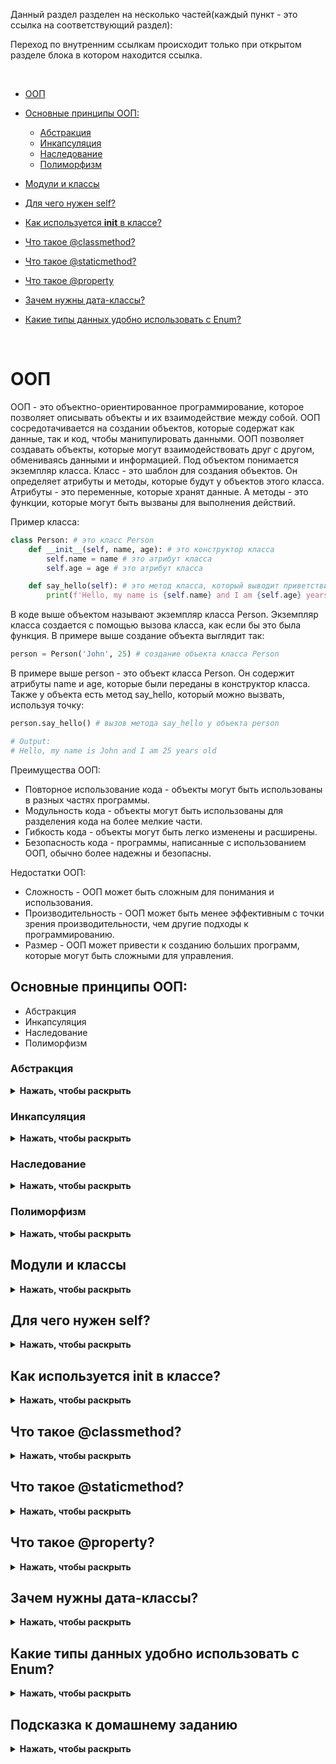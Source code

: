 Данный раздел разделен на несколько частей(каждый пункт - это ссылка на соответствующий раздел):

Переход по внутренним ссылкам происходит только при открытом разделе блока в котором находится ссылка.

<br>

* [ООП](#ООП)
* [Основные принципы ООП:](#Основные-принципы-ООП)
  * [Абстракция](#Абстракция)
  * [Инкапсуляция](#Инкапсуляция)
  * [Наследование](#Наследование)
  * [Полиморфизм](#Полиморфизм)
* [Модули и классы](#Модули-и-классы)


* [Для чего нужен self?](#Для-чего-нужен-self)
* [Как используется __init__ в классе?](#Как-используется-__init__-в-классе)
* [Что такое @classmethod?](#Что-такое-classmethod)
* [Что такое @staticmethod?](#Что-такое-staticmethod)
* [Что такое @property](#Что-такое-property)
* [Зачем нужны дата-классы?](#Зачем-нужны-дата-классы)
* [Какие типы данных удобно использовать с Enum?](#Какие-типы-данных-удобно-использовать-с-Enum)

<br>

# ООП
ООП - это объектно-ориентированное программирование, которое позволяет описывать объекты и их взаимодействие между собой. 
ООП сосредотачивается на создании объектов, которые содержат как данные, так и код, чтобы манипулировать данными. ООП позволяет создавать объекты, которые могут взаимодействовать друг с другом, обмениваясь данными и информацией.
Под объектом понимается экземпляр класса. Класс - это шаблон для создания объектов. Он определяет атрибуты и методы, которые будут у объектов этого класса. Атрибуты - это переменные, которые хранят данные. А методы - это функции, которые могут быть вызваны для выполнения действий.

Пример класса:

```python
class Person: # это класс Person
    def __init__(self, name, age): # это конструктор класса
        self.name = name # это атрибут класса
        self.age = age # это атрибут класса

    def say_hello(self): # это метод класса, который выводит приветствие и насчитывает возраст. Наследует атрибуты класса(self.name, self.age)
        print(f'Hello, my name is {self.name} and I am {self.age} years old') 
```
В коде выше объектом называют экземпляр класса Person. Экземпляр класса создается с помощью вызова класса, как если бы это была функция. В примере выше создание объекта выглядит так:

```python
person = Person('John', 25) # создание объекта класса Person
```

В примере выше person - это объект класса Person. Он содержит атрибуты name и age, которые были переданы в конструктор класса. Также у объекта есть метод say_hello, который можно вызвать, используя точку:

```python
person.say_hello() # вызов метода say_hello у объекта person

# Output:
# Hello, my name is John and I am 25 years old
```

Преимущества ООП:
* Повторное использование кода - объекты могут быть использованы в разных частях программы.
* Модульность кода - объекты могут быть использованы для разделения кода на более мелкие части.
* Гибкость кода - объекты могут быть легко изменены и расширены.
* Безопасность кода - программы, написанные с использованием ООП, обычно более надежны и безопасны.


Недостатки ООП:
* Сложность - ООП может быть сложным для понимания и использования.
* Производительность - ООП может быть менее эффективным с точки зрения производительности, чем другие подходы к программированию.
* Размер - ООП может привести к созданию больших программ, которые могут быть сложными для управления.


## Основные принципы ООП:
* Абстракция
* Инкапсуляция
* Наследование
* Полиморфизм


### Абстракция
<details><summary><b>Нажать, чтобы раскрыть</b></summary>

Абстракция - это процесс создания модели объекта. Который содержит только те аспекты объекта, которые важны для решения конкретной задачи. Она позволяет скрыть сложность объекта от пользователя. В Python абстракция реализуется с помощью классов. Класс - это шаблон для создания объектов. Он определяет атрибуты и методы, которые будут у объектов этого класса.

Пример абстракции:

```python
class Person: 
    def __init__(self, name, age): 
        self.name = name 
        self.age = age 

    def say_hello(self): 
        print(f'Hello, my name is {self.name} and I am {self.age} years old') 

person = Person('John', 25) # создание объекта класса Person
person.say_hello() # вызов метода say_hello у объекта

# Output:
# Hello, my name is John and I am 25 years old
```

В примере выше класс Person - это абстракция объекта человека. Он содержит атрибуты name и age, которые характеризуют человека. И метод say_hello, который позволяет человеку поздороваться. Таким образом, класс Person абстрагирует объект человека, скрывая его сложность от пользователя.

</details>

### Инкапсуляция
<details><summary><b>Нажать, чтобы раскрыть</b></summary>

Инкапсуляция - это прием программирования, который позволяет разбить сложную систему на более простые части. Она позволяет скрыть сложность системы от пользователя.

Пример инкапсуляции:
    
```python
class Person: 
    def __init__(self, name, age): 
        self._name = name 
        self._age = age 

    def get_name(self): 
        return self._name 

    def set_name(self, name): 
        self._name = name 

    def get_age(self): 
        return self._age 

    def set_age(self, age): 
        self._age = age 

person = Person('John', 25) # создание объекта класса Person
print(person.get_name()) # вызов метода get_name у объекта person
print(person.get_age()) # вызов метода get_age у объекта person

# Output:
# John
# 25
```

В примере выше атрибуты name и age инкапсулированы в классе Person. Они доступны только через методы get_name, set_name, get_age и set_age. Таким образом, инкапсуляция позволяет скрыть сложность атрибутов от пользователя и предоставить удобный интерфейс для работы с ними.
set_name и set_age - это методы для установки значений атрибутов name и age. get_name и get_age - это методы для получения значений атрибутов name и age. Таким образом, инкапсуляция позволяет создавать более безопасный и удобный интерфейс для работы с атрибутами объекта.

</details>

### Наследование
<details><summary><b>Нажать, чтобы раскрыть</b></summary>

Наследование - это процесс создания нового класса на основе существующего класса. Новый класс называется подклассом, а существующий класс называется супер классом. Подкласс наследует атрибуты и методы супер класса и может добавлять к ним новые атрибуты и методы.

Пример наследования:

```python
class Student(Person): 
    def __init__(self, name, age, grade): 
        super().__init__(name, age) 
        self.grade = grade 

    def get_grade(self): 
        return self.grade 

student = Student('John', 25, 'A') # создание объекта класса Student
print(student.get_name()) # вызов метода get_name у объекта student
print(student.get_age()) # вызов метода get_age у объекта student
print(student.get_grade()) # вызов метода get_grade у объекта student

# Output:
# John
# 25
# A
```

В примере выше класс Student наследует атрибуты и методы класса Person. Он добавляет к ним новый атрибут grade и метод get_grade. Таким образом, наследование позволяет создавать новые классы на основе существующих классов и повторно использовать код.

</details>

### Полиморфизм
<details><summary><b>Нажать, чтобы раскрыть</b></summary>

Полиморфизм - это возможность объектов с одинаковым интерфейсом иметь различную реализацию. Это позволяет использовать объекты разных классов в одном и том же контексте.

Пример полиморфизма:

```python
class Dog: 
    def speak(self): 
        return 'Woof!'

class Cat:
    def speak(self): 
        return 'Meow!'

def get_pet_sound(pet):
    return pet.speak()

dog = Dog()
cat = Cat()

print(get_pet_sound(dog)) # вызов функции get_pet_sound с объектом dog
print(get_pet_sound(cat)) # вызов функции get_pet_sound с объектом cat

# Output:
# Woof!
# Meow!
```

В примере выше классы Dog и Cat имеют метод speak с одинаковым интерфейсом. Однако у них различная реализация этого метода. Таким образом, полиморфизм позволяет использовать объекты разных классов в одном и том же контексте.
Аргумент pet функции get_pet_sound может быть объектом любого класса, который имеет метод speak. Таким образом, полиморфизм позволяет создавать более гибкий и универсальный код.

</details>

## Модули и классы
<details><summary><b>Нажать, чтобы раскрыть</b></summary>

Модули и классы являются основными строительными блоками в Python. Модули - это файлы, содержащие определения функций, классов и переменных, которые можно использовать в разных частях программы. Классы - это шаблоны для создания объектов. Они определяют атрибуты и методы, которые будут у объектов этого класса.


Пример модуля:

```python
# file: automation.py

import time

def wait(seconds):
    time.sleep(seconds)

class Browser:
    def __init__(self, url):
        self.url = url

    def open(self):
        print(f'Opening {self.url} in the browser')

    def close(self):
        print('Closing the browser')
```

В примере выше, файл automation.py содержит определение функции wait и класса Browser. Эти определения могут быть использованы в других файлах с помощью импорта:

```python
# file: main.py

import automation

automation.wait(5) # вызов функции wait из модуля automation

browser = automation.Browser('https://www.github.com') # создание объекта класса Browser из модуля automation
browser.open() # вызов метода open у объекта browser
automation.wait(5) # ожидание 5 секунд
browser.close() # вызов метода close у объекта browser

# Output:
# Opening https://www.github.com in the browser
# Closing the browser
```

В примере выше, файл main.py импортирует модуль automation и использует его определения. Таким образом, модули позволяют организовать код в более мелкие части и повторно использовать его в разных частях программы.

</details>

## Для чего нужен self?
<details><summary><b>Нажать, чтобы раскрыть</b></summary>

`self` - это ссылка на текущий объект. Она используется для доступа к атрибутам и методам объекта внутри его методов. В Python self - это обязательный параметр для всех методов объекта, который передается автоматически при вызове метода.

Пример использования self:

```python
class Person: 
    def __init__(self, name, age): 
        self.name = name 
        self.age = age 

    def say_hello(self): 
        print(f'Hello, my name is {self.name} and I am {self.age} years old') 

person = Person('John', 25) # создание объекта класса Person
person.say_hello() # вызов метода say_hello у объекта

# Output:
# Hello, my name is John and I am 25 years old
```

В примере выше self используется для доступа к атрибутам name и age объекта внутри метода say_hello. Таким образом, self позволяет объекту взаимодействовать с самим собой.

</details>

## Как используется __init__ в классе?
<details><summary><b>Нажать, чтобы раскрыть</b></summary>

`__init__()` - это конструктор класса. Он вызывается при создании объекта класса и используется для инициализации его атрибутов.
Инициализация атрибутов происходит с помощью параметров, переданных в конструктор при создании объекта.

Инициализация это процесс задания начальных значений атрибутам объекта. 

Пример использования __init__() в классе:

```python
class Person: 
    def __init__(self, name, age): 
        self.name = name 
        self.age = age 

person = Person('John', 25) # создание объекта класса Person
print(person.name) # доступ к атрибуту name объекта
print(person.age) # доступ к атрибуту age объекта

# Output:
# John
# 25
```

В примере выше конструктор класса Person принимает два параметра: name и age. Он использует их для инициализации атрибутов name и age объекта. Таким образом, __init__() позволяет задать начальные значения атрибутам объекта при его создании.

</details>

## Что такое @classmethod?
<details><summary><b>Нажать, чтобы раскрыть</b></summary>

`@classmethod` - это декоратор, который используется для определения метода класса. Метод класса принимает первым параметром ссылку на класс, а не на объект. Он может быть вызван как от объекта, так и от класса.

Пример использования @classmethod:

```python
class Person: 
    count = 0 # атрибут класса

    def __init__(self, name, age): 
        self.name = name 
        self.age = age 
        Person.count += 1 # увеличение счетчика при создании объекта

    @classmethod
    def get_count(cls): # метод класса
        return cls.count

person1 = Person
person2 = Person
print(person1.get_count()) # вызов метода get_count от класса
print(person2.get_count()) # вызов метода get_count от класса

# Output:
# 2 # значение атрибута count = 2 потому что создано 2 объекта
# 2
```

В примере выше метод get_count класса Person помечен декоратором @classmethod. Он принимает первым параметром ссылку на класс (cls) и возвращает значение атрибута count. Таким образом, метод класса позволяет получить доступ к атрибутам класса и использовать их внутри метода.

Еще пример использования @classmethod:

```python
class Math:
    @classmethod
    def add(cls, a, b):
        return a + b

print(Math.add(2, 3)) # вызов метода add от класса
math = Math()
print(math.add(2, 3)) # вызов метода add от объекта

# Output:
# 5
# 5
```

В примере выше метод add класса Math помечен декоратором @classmethod. Он принимает первым параметром ссылку на класс (cls) и возвращает сумму двух чисел. Таким образом, метод класса позволяет создавать функции, которые могут быть вызваны как от объекта, так и от класса.

</details>

## Что такое @staticmethod?
<details><summary><b>Нажать, чтобы раскрыть</b></summary>

`@staticmethod` - это декоратор, который используется для определения статического метода. Статический метод не принимает ссылку на объект или класс и может быть вызван как от объекта, так и от класса.

Пример использования @staticmethod:

```python
class Person: 
    @staticmethod
    def say_hello(name): # статический метод
        print(f'Hello, my name is {name}')

Person.say_hello('John') # вызов статического метода от класса

person = Person()
person.say_hello('John') # вызов статического метода от объекта

# Output:
# Hello, my name is John
# Hello, my name is John
```

В примере выше метод say_hello класса Person помечен декоратором @staticmethod. Он не принимает ссылку на объект или класс и просто выводит приветствие с именем. Таким образом, статический метод позволяет создавать функции, которые могут быть вызваны как от объекта, так и от класса.

</details>

## Что такое @property?
<details><summary><b>Нажать, чтобы раскрыть</b></summary>

`@property` - это декоратор, который используется для определения свойства. Свойство позволяет управлять доступом к атрибутам объекта и выполнять дополнительные действия при их чтении и записи.

Пример использования @property:

```python
class Person: 
    def __init__(self, name): 
        self._name = name 

    @property
    def name(self): # свойство для чтения атрибута name
        return self._name

    @name.setter
    def name(self, value): # свойство для записи атрибута name
        self._name = value

person = Person('John') # создание объекта класса Person
print(person.name) # чтение атрибута name
person.name = 'Mike' # запись атрибута name
print(person.name) # чтение атрибута name

# Output:
# John
# Mike
```

В примере выше свойство name класса `Person` позволяет управлять доступом к атрибуту `_name`. Оно определено с помощью декораторов `@property` и `@name.setter`. Таким образом, свойство позволяет выполнять дополнительные действия при чтении и записи атрибута.
`.setter` - это декоратор, который определяет метод для записи атрибута. Он принимает первым параметром ссылку на свойство (`name`) и вторым параметром значение, которое нужно записать в атрибут. Таким образом, свойство позволяет управлять доступом к атрибутам объекта и выполнять дополнительные действия при их чтении и записи.

</details>

## Зачем нужны дата-классы?
<details><summary><b>Нажать, чтобы раскрыть</b></summary>

Дата-классы - это классы, которые используются для представления данных. Они позволяют определить атрибуты и методы, которые будут у объектов этого класса. Дата-классы позволяют создавать объекты, которые содержат как данные, так и код, чтобы манипулировать данными.

Пример использования дата-классов:

```python
from dataclasses import dataclass

@dataclass
class Person: 
    name: str
    age: int

person = Person('John', 25) # создание объекта класса Person
print(person.name) # доступ к атрибуту name объекта
print(person.age) # доступ к атрибуту age объекта

# Output:
# John
# 25
```

В примере выше дата-класс `Person` определен с помощью декоратора `@dataclass`. Он содержит два атрибута: `name` и `age`. Таким образом, дата-класс позволяет определить атрибуты и методы, которые будут у объектов этого класса.

</details>

## Какие типы данных удобно использовать с Enum?
<details><summary><b>Нажать, чтобы раскрыть</b></summary>

Enum - это перечисление, которое позволяет определить набор именованных констант. Он позволяет создавать набор значений, которые могут быть использованы в разных частях программы.

Пример использования Enum:

```python
from enum import Enum

class Color(Enum): 
    RED = 1
    GREEN = 2
    BLUE = 3

print(Color.RED) # доступ к значению RED
print(Color.GREEN) # доступ к значению GREEN
print(Color.BLUE) # доступ к значению BLUE

# Output:
# Color.RED
# Color.GREEN
# Color.BLUE
```

В примере выше Enum `Color` определяет три именованных константы: `RED`, `GREEN` и `BLUE`. Таким образом, `Enum` позволяет определить набор именованных констант, где каждая константа имеет свое уникальное имя и значение.


</details>

##  Подсказка к домашнему заданию
<details><summary><b>Нажать, чтобы раскрыть</b></summary>

Ты увидишь полное решение задачи, если нажмешь на кнопку ниже.
Ты уверен, что хочешь это сделать?
<details><summary><b>Да, я осознаю все риски, и спишу</b></summary>

А может подумаешь еще раз?
<details><summary><b>Уже думал, хочу списать</b></summary>

А может загуглишь самостоятельно?
<details><summary><b>Не помогло, дай списать</b></summary>

Спишешь, но не скажешь никому?
<details><summary><b>Так и думал/ла сделать</b></summary>

А вдруг ты сможешь сам?
<details><summary><b>Может, но не сейчас</b></summary>

Ладно, смотри решение, но не забудь разобраться в нем.
<details><summary><b>Обязуюсь разобраться после того как спишу</b></summary>

<details><summary><b>Class Product</b></summary>

```python
class Product:
    def check_quantity(self, quantity) -> bool:
        """
        TODO Верните True если количество продукта больше или равно запрашиваемому
            и False в обратном случае
        """
        return self.quantity >= quantity # проверка наличия продукта, возвращает True если продукта достаточно и False если не достаточно

    def buy(self, quantity):
        """
        TODO реализуйте метод покупки
            Проверьте количество продукта используя метод check_quantity
            Если продуктов не хватает, то выбросите исключение ValueError
        """
        if self.check_quantity(quantity): # проверка наличия продукта
            self.quantity -= quantity # уменьшение количества продукта
        else:
            raise ValueError("Not enough products") # выброс исключения если продукта не хватает
```
</details>

<details><summary><b>Class Cart</b></summary>

```python
class Cart:
    # Словарь продуктов и их количество в корзине
    products: dict[Product, int]

    def __init__(self):
        # По-умолчанию корзина пустая
        self.products = {}

    def add_product(self, product: Product, buy_count=1):
        """
        Метод добавления продукта в корзину.
        Если продукт уже есть в корзине, то увеличиваем количество
        """
        if product in self.products: # проверка наличия продукта в корзине
            self.products[product] += buy_count # увеличение количества продукта в корзине, если он уже есть
        else:
            self.products[product] = buy_count # добавление продукта в корзину

    def remove_product(self, product: Product, remove_count=None):
        """
        Метод удаления продукта из корзины.
        Если remove_count не передан, то удаляется вся позиция
        Если remove_count больше, чем количество продуктов в позиции, то удаляется вся позиция
        """
        if product in self.products: # проверка наличия продукта в корзине
            if remove_count is None or self.products[product] <= remove_count: # проверка наличия remove_count
                del self.products[product] # удаление продукта из корзины
            else:
                self.products[product] -= remove_count # уменьшаем количество продукта в корзине

    def clear(self):
        self.products.clear() # очистка корзины

    def get_total_price(self) -> float:
        total = 0 # общая стоимость
        for product, count in self.products.items(): # перебор продуктов в корзине
            total += product.price * count # подсчет общей стоимости
        return total # возвращение общей стоимости

    def buy(self):
        """
        Метод покупки.
        Учтите, что товаров может не хватать на складе.
        В этом случае нужно выбросить исключение ValueError
        """
        for product, thing in self.products.items(): # перебор продуктов в корзине
            if product.quantity < thing: # проверка наличия продукта на складе
                raise ValueError('Not enough products') # выброс исключения если продукта не хватает
            else:
                product.buy(thing) # покупка продукта
```

</details>
</details>
</details>
</details>
</details>
</details>
</details>
</details>

